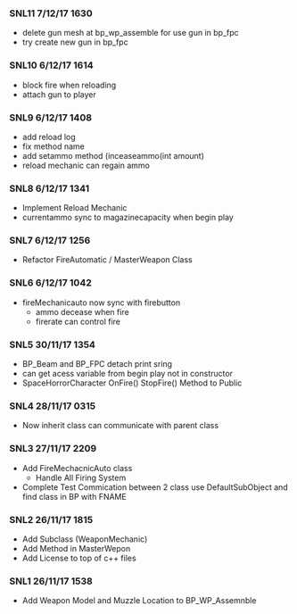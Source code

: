 ### SNL11 7/12/17 1630
* delete gun mesh at bp_wp_assemble for use gun in bp_fpc
* try create new gun in bp_fpc  

### SNL10 6/12/17 1614
* block fire when reloading
* attach gun to player 

### SNL9 6/12/17 1408
* add reload log
* fix method name
* add setammo method (inceaseammo(int amount)
* reload mechanic can regain ammo
### SNL8 6/12/17 1341
* Implement Reload Mechanic
* currentammo sync to magazinecapacity when begin play
### SNL7 6/12/17 1256
* Refactor FireAutomatic / MasterWeapon Class
### SNL6 6/12/17 1042
* fireMechanicauto now sync with firebutton
	* ammo decease when fire
	* firerate can control fire
### SNL5 30/11/17 1354
* BP_Beam and BP_FPC detach print sring
* can get acess variable from begin play not in constructor
* SpaceHorrorCharacter OnFire() StopFire() Method to Public

### SNL4 28/11/17 0315
* Now inherit class can communicate with parent class
### SNL3 27/11/17 2209
* Add FireMechacnicAuto class
	* Handle All Firing System
* Complete Test Commication between 2 class use DefaultSubObject and find class in BP with FNAME
### SNL2 26/11/17 1815
* Add Subclass (WeaponMechanic)
* Add Method in MasterWepon
* Add License to top of c++ files
### SNL1 26/11/17 1538
* Add Weapon Model and Muzzle Location to BP_WP_Assemnble 
